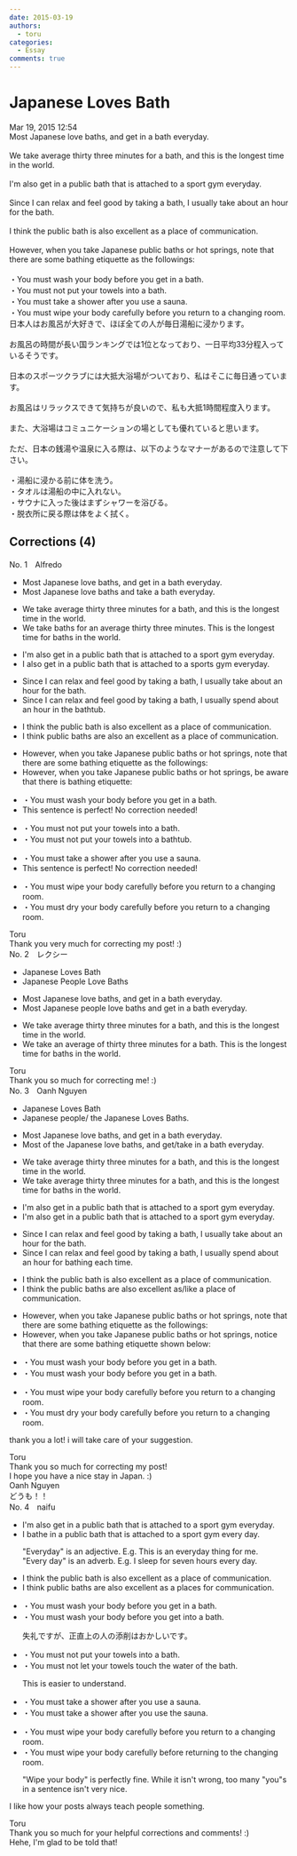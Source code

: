 ```yaml
---
date: 2015-03-19
authors:
  - toru
categories:
  - Essay
comments: true
---
```


# Japanese Loves Bath
<div class="date">Mar 19, 2015 12:54</div>
<div id="post"><div id="body_show_ori">
Most Japanese love baths, and get in a bath everyday.<br/><br/>We take average thirty three minutes for a bath, and this is the longest time in the world.<br/><br/>I'm also get in a public bath that is attached to a sport gym everyday.<br/><br/>Since I can relax and feel good by taking a bath, I usually take about an hour for the bath.<br/><br/>I think the public bath is also excellent as a place of communication.<br/><br/>However, when you take Japanese public baths or hot springs, note that there are some bathing etiquette as the followings:<br/><br/>・You must wash your body before you get in a bath.<br/>・You must not put your towels into a bath.<br/>・You must take a shower after you use a sauna.<br/>・You must wipe your body carefully before you return to a changing room.
</div></div>

<!-- more -->

<div id="post_ja"><div id="body_show_mo">
日本人はお風呂が大好きで、ほぼ全ての人が毎日湯船に浸かります。<br/><br/>お風呂の時間が長い国ランキングでは1位となっており、一日平均33分程入っているそうです。<br/><br/>日本のスポーツクラブには大抵大浴場がついており、私はそこに毎日通っています。<br/><br/>お風呂はリラックスできて気持ちが良いので、私も大抵1時間程度入ります。<br/><br/>また、大浴場はコミュニケーションの場としても優れていると思います。<br/><br/>ただ、日本の銭湯や温泉に入る際は、以下のようなマナーがあるので注意して下さい。<br/><br/>・湯船に浸かる前に体を洗う。<br/>・タオルは湯船の中に入れない。<br/>・サウナに入った後はまずシャワーを浴びる。<br/>・脱衣所に戻る際は体をよく拭く。
</div></div>

## Corrections (4)
<div id="block"><div class="first_name"> No. 1　<span class="just_name">Alfredo</span></div><div id="block2">
<ul class="correction_field">
<li class="incorrect">Most Japanese love baths, and get in a bath everyday.</li>
<li class="corrected correct">
Most Japanese love baths and take a bath everyday.
</li>
</ul>
<ul class="correction_field">
<li class="incorrect">We take average thirty three minutes for a bath, and this is the longest time in the world.</li>
<li class="corrected correct">
We take baths for an average thirty three minutes. This is the longest time for baths in the world.
</li>
</ul>
<ul class="correction_field">
<li class="incorrect">I'm also get in a public bath that is attached to a sport gym everyday.</li>
<li class="corrected correct">
I also get in a public bath that is attached to a sports gym everyday.
</li>
</ul>
<ul class="correction_field">
<li class="incorrect">Since I can relax and feel good by taking a bath, I usually take about an hour for the bath.</li>
<li class="corrected correct">
Since I can relax and feel good by taking a bath, I usually spend about an hour in the bathtub.
</li>
</ul>
<ul class="correction_field">
<li class="incorrect">I think the public bath is also excellent as a place of communication.</li>
<li class="corrected correct">
I think public baths are also an excellent as a place of communication.
</li>
</ul>
<ul class="correction_field">
<li class="incorrect">However, when you take Japanese public baths or hot springs, note that there are some bathing etiquette as the followings:</li>
<li class="corrected correct">
However, when you take Japanese public baths or hot springs, be aware that there is bathing etiquette:
</li>
</ul>
<ul class="correction_field">
<li class="incorrect">・You must wash your body before you get in a bath.</li>
<li class="corrected perfect">This sentence is perfect! No correction needed!</li>
</ul>
<ul class="correction_field">
<li class="incorrect">・You must not put your towels into a bath.</li>
<li class="corrected correct">
・You must not put your towels into a bathtub.
</li>
</ul>
<ul class="correction_field">
<li class="incorrect">・You must take a shower after you use a sauna.</li>
<li class="corrected perfect">This sentence is perfect! No correction needed!</li>
</ul>
<ul class="correction_field">
<li class="incorrect">・You must wipe your body carefully before you return to a changing room.</li>
<li class="corrected correct">
・You must dry your body carefully before you return to a changing room.
</li>
</ul>
</div><div class="name"><span class="just_name">Toru</span><br>
Thank you very much for correcting my post! :)
</div>
</div>
<div id="block"><div class="first_name"> No. 2　<span class="just_name">レクシー</span></div><div id="block2">
<ul class="correction_field">
<li class="incorrect">Japanese Loves Bath</li>
<li class="corrected correct">
Japanese <span class="f_red">People </span>Love Bath<span class="f_red">s</span>
</li>
</ul>
<ul class="correction_field">
<li class="incorrect">Most Japanese love baths, and get in a bath everyday.</li>
<li class="corrected correct">
Most Japanese <span class="f_red">people </span>love baths and get in a bath everyday.
</li>
</ul>
<ul class="correction_field">
<li class="incorrect">We take average thirty three minutes for a bath, and this is the longest time in the world.</li>
<li class="corrected correct">
We take <span class="f_red">an </span>average <span class="f_red">of </span>thirty three minutes for a bath. <span class="f_red">T</span>his is the longest time <span class="f_red">for baths</span> in the world.
</li>
</ul>
</div><div class="name"><span class="just_name">Toru</span><br>
Thank you so much for correcting me! :)
</div>
</div>
<div id="block"><div class="first_name"> No. 3　<span class="just_name">Oanh Nguyen</span></div><div id="block2">
<ul class="correction_field">
<li class="incorrect">Japanese Loves Bath</li>
<li class="corrected correct">
Japanese <span class="f_red">people/ the Japanese</span> Love<span class="sline">s</span> Bath<span class="f_red">s.</span>
</li>
</ul>
<ul class="correction_field">
<li class="incorrect">Most Japanese love baths, and get in a bath everyday.</li>
<li class="corrected correct">
Most <span class="f_red">of</span> <span class="f_red">the </span>Japanese love baths, and get/<span class="f_red">take</span> <span class="sline">in</span> a bath everyday.
</li>
</ul>
<ul class="correction_field">
<li class="incorrect">We take average thirty three minutes for a bath, and this is the longest time in the world.</li>
<li class="corrected correct">
We take average thirty three minutes for a bath, and this is the longest time<span class="f_red"> for baths</span> in the world.
</li>
</ul>
<ul class="correction_field">
<li class="incorrect">I'm also get in a public bath that is attached to a sport gym everyday.</li>
<li class="corrected correct">
I<span class="sline">'m</span> also get <span class="sline">in</span> a public bath that is attached to a sport gym everyday.
</li>
</ul>
<ul class="correction_field">
<li class="incorrect">Since I can relax and feel good by taking a bath, I usually take about an hour for the bath.</li>
<li class="corrected correct">
Since I can relax and feel good by taking a bath, I usually <span class="f_red">spend</span> about an hour for <span class="f_red">bathing each time.</span>
</li>
</ul>
<ul class="correction_field">
<li class="incorrect">I think the public bath is also excellent as a place of communication.</li>
<li class="corrected correct">
I think the public bath<span class="f_red">s are</span> also<span class="f_red"> </span>excellent as/<span class="f_red">like</span> a place of communication.
</li>
</ul>
<ul class="correction_field">
<li class="incorrect">However, when you take Japanese public baths or hot springs, note that there are some bathing etiquette as the followings:</li>
<li class="corrected correct">
However, when you take Japanese public baths or hot springs, not<span class="f_red">ice</span> <span class="sline">that there are</span> some bathing etiquette <span class="f_red">shown below:</span>
</li>
</ul>
<ul class="correction_field">
<li class="incorrect">・You must wash your body before you get in a bath.</li>
<li class="corrected correct">
・You must wash your body before you get <span class="sline">in</span> a bath.
</li>
</ul>
<ul class="correction_field">
<li class="incorrect">・You must wipe your body carefully before you return to a changing room.</li>
<li class="corrected correct">
・You must <span class="f_red">dry</span> your body carefully before you return to a changing room.
</li>
</ul>
<p class="comment_small">
 thank you a lot! i will take care of your suggestion.
</p>

</div><div class="name"><span class="just_name">Toru</span><br>
Thank you so much for correcting my post!<br/>I hope you have a nice stay in Japan. :)
</div>
<div class="name"><span class="just_name">Oanh Nguyen</span><br>
どうも！！
</div>
</div>
<div id="block"><div class="first_name"> No. 4　<span class="just_name">naifu</span></div><div id="block2">
<ul class="correction_field">
<li class="incorrect">I'm also get in a public bath that is attached to a sport gym everyday.</li>
<li class="corrected correct">
I bathe in a public bath that is attached to a sport gym every day.
<p class="correction_comment">"Everyday" is an adjective. E.g. This is an everyday thing for me.<br/>"Every day" is an adverb. E.g. I sleep for seven hours every day.</p>
</li>
</ul>
<ul class="correction_field">
<li class="incorrect">I think the public bath is also excellent as a place of communication.</li>
<li class="corrected correct">
I think public baths are also excellent <span class="sline">as a </span>place<span class="f_blue">s</span> <span class="f_blue">for</span> communication.
</li>
</ul>
<ul class="correction_field">
<li class="incorrect">・You must wash your body before you get in a bath.</li>
<li class="corrected correct">
・You must wash your body before you get in<span class="f_blue">to</span> a bath.
<p class="correction_comment">失礼ですが、正直上の人の添削はおかしいです。</p>
</li>
</ul>
<ul class="correction_field">
<li class="incorrect">・You must not put your towels into a bath.</li>
<li class="corrected correct">
・You must not <span class="f_blue">let</span> your towels <span class="f_blue">touch the water of the</span> bath.
<p class="correction_comment">This is easier to understand.</p>
</li>
</ul>
<ul class="correction_field">
<li class="incorrect">・You must take a shower after you use a sauna.</li>
<li class="corrected correct">
・You must take a shower after you use <span class="f_blue">the</span> sauna.
</li>
</ul>
<ul class="correction_field">
<li class="incorrect">・You must wipe your body carefully before you return to a changing room.</li>
<li class="corrected correct">
・You must wipe your body carefully before <span class="f_blue">returning</span> to <span class="f_blue">the</span> changing room.
<p class="correction_comment">"Wipe your body" is perfectly fine. While it isn't wrong, too many "you"s in a sentence isn't very nice.</p>
</li>
</ul>
<p class="comment_small">
 I like how your posts always teach people something.
</p>

</div><div class="name"><span class="just_name">Toru</span><br>
Thank you so much for your helpful corrections and comments! :)<br/>Hehe, I'm glad to be told that!
</div>
</div>
